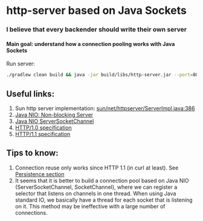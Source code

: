 # http-server based on Java Sockets

### I believe that every backender should write their own server

#### Main goal: understand how a connection pooling works with Java Sockets  

Run server:
```bash
./gradlew clean build && java -jar build/libs/http-server.jar --port=8080 --threadsNumber=2 --keepAliveTime=30000
```

## Useful links:
1. Sun http server implementation: [sun/net/httpserver/ServerImpl.java:386](https://github.com/JetBrains/jdk8u_jdk/blob/master/src/share/classes/sun/net/httpserver/ServerImpl.java#L375)
2. [Java NIO: Non-blocking Server](http://tutorials.jenkov.com/java-nio/non-blocking-server.html)
3. [Java NIO ServerSocketChannel](http://tutorials.jenkov.com/java-nio/server-socket-channel.html)
4. [HTTP/1.0 specification](https://www.w3.org/Protocols/HTTP/1.0/spec.html)
5. [HTTP/1.1 specification](https://httpwg.org/specs/rfc7230.html)

## Tips to know:
1. Connection reuse only works since HTTP 1.1 (in curl at least). See [Persistence section](https://httpwg.org/specs/rfc7230.html#persistent.connections)
2. It seems that it is better to build a connection pool based on Java NIO (ServerSocketChannel, SocketChannel), where we can register a selector that listens on channels in one thread.
   When using Java standard IO, we basically have a thread for each socket that is listening on it. This method may be ineffective with a large number of connections.